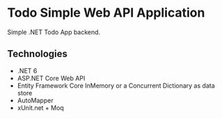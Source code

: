 # Todo Simple Web API Application
Simple .NET Todo App backend.

## Technologies
* .NET 6
* ASP.NET Core Web API
* Entity Framework Core InMemory or a Concurrent Dictionary as data store
* AutoMapper
* xUnit.net + Moq
